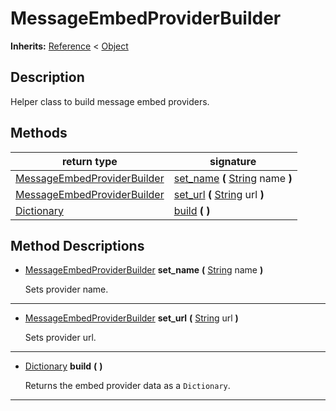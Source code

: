   
# MessageEmbedProviderBuilder
  
**Inherits:** [Reference](https://docs.godotengine.org/en/3.5/classes/class_reference.html) < [Object](https://docs.godotengine.org/en/3.5/classes/class_object.html)  
  
  
## Description
  
Helper class to build message embed providers.  
  
## Methods
  
| return type                                                                     | signature                                                                                                              |
|---------------------------------------------------------------------------------|------------------------------------------------------------------------------------------------------------------------|
| [MessageEmbedProviderBuilder](./class_messageembedproviderbuilder.md)           | [set\_name](#method-set-name) **(** [String](https://docs.godotengine.org/en/3.5/classes/class_string.html) name **)** |
| [MessageEmbedProviderBuilder](./class_messageembedproviderbuilder.md)           | [set\_url](#method-set-url) **(** [String](https://docs.godotengine.org/en/3.5/classes/class_string.html) url **)**    |
| [Dictionary](https://docs.godotengine.org/en/3.5/classes/class_dictionary.html) | [build](#method-build) **(**  **)**                                                                                    |  
  
## Method Descriptions
  
- <a name="method-set-name"></a>[MessageEmbedProviderBuilder](./class_messageembedproviderbuilder.md) **set\_name** **(** [String](https://docs.godotengine.org/en/3.5/classes/class_string.html) name **)**  
  
	Sets provider name.  
________________

- <a name="method-set-url"></a>[MessageEmbedProviderBuilder](./class_messageembedproviderbuilder.md) **set\_url** **(** [String](https://docs.godotengine.org/en/3.5/classes/class_string.html) url **)**  
  
	Sets provider url.  
________________

- <a name="method-build"></a>[Dictionary](https://docs.godotengine.org/en/3.5/classes/class_dictionary.html) **build** **(**  **)**  
  
	Returns the embed provider data as a `Dictionary`.  
________________

  
